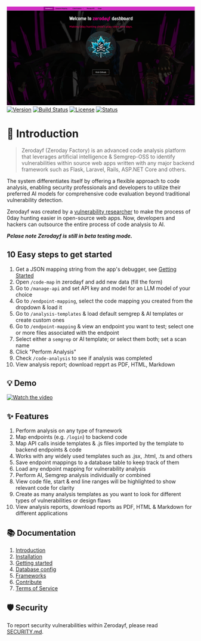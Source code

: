 ![Project Logo](./app/docs/zerodayf_0_6_0.png)
[![Version](https://shields.io/badge/version-0.6.0--beta-orange)]()
[![Build Status](https://shields.io/badge/build-passing-green)]()
[![License](https://shields.io/badge/license-MIT-blue)]()
[![Status](https://shields.io/badge/status-beta-yellow)]()


# 🌟 Introduction
> Zerodayf (Zeroday Factory) is an advanced code analysis platform that leverages artificial intelligence & Semgrep-OSS to identify vulnerabilities within source web apps written with any major backend framework such as Flask, Laravel, Rails, ASP.NET Core and others. 

The system differentiates itself by offering a flexible approach to code analysis, enabling security professionals and developers to utilize their preferred AI models for comprehensive code evaluation beyond traditional vulnerability detection.

Zerodayf was created by a [vulnerability researcher](https://hkohi.ca/whoami) to make the process of 0day hunting easier in open-source web apps. Now, developers and hackers can outsource the entire process of code analysis to AI.

_**Pelase note Zerodayf is still in beta testing mode.**_


## 10 Easy steps to get started 
1. Get a JSON mapping string from the app's debugger, see [Getting Started](./app/docs/3_getting_started.md)
2. Open `/code-map` in zerodayf and add new data (fill the form)
3. Go to `/manage-api` and set API key and model for an LLM model of your choice
4. Go to `/endpoint-mapping`, select the code mapping you created from the dropdown & load it
5. Go to `/analysis-templates` & load default semgrep & AI templates or create custom ones
6. Go to `/endpoint-mapping` & view an endpoint you want to test; select one or more files associated with the endpoint
7. Select either a `semgrep` or AI template; or select them both; set a scan name 
8. Click "Perform Analysis"
9. Check `/code-analysis` to see if analysis was completed 
10. View analysis report; download repprt as PDF, HTML, Markdown 


## 💡 Demo
[![Watch the video](https://img.youtube.com/vi/vonOzedeN5M/0.jpg)](https://www.youtube.com/watch?v=vonOzedeN5M)


## ✨ Features
1. Perform analysis on any type of framework 
2. Map endpoints (e.g. `/login`) to backend code
3. Map API calls inside templates & .js files imported by the template to backend endpoints & code 
4. Works with any widely used templates such as .jsx, .html, .ts and others
5. Save endpoint mappings to a database table to keep track of them 
6. Load any endpoint mapping for vulnerability analysis
7. Perform AI, Semgrep analysis individually or combined
8. View code file, start & end line ranges will be highlighted to show relevant code for clarity
9. Create as many analysis templates as you want to look for different types of vulnerabilities or design flaws 
10. View analysis reports, download reports as PDF, HTML & Markdown for different applications 



## 📚 Documentation
1. [Introduction](./app/docs/1_intro.md)
2. [Installation](./app/docs/2_installation.md)
3. [Getting started](./app/docs/3_getting_started.md)
4. [Database config](./app/docs/4_database_config.md)
5. [Frameworks](./app/docs/5_frameworks.md)
6. [Contribute](./app/docs/6_contribute.md)
7. [Terms of Service](./app/docs/7_terms_of_service.md)

## 🛡️ Security
To report security vulnerabilities within Zerodayf, please read [SECURITY.md](./SECURITY.md).

